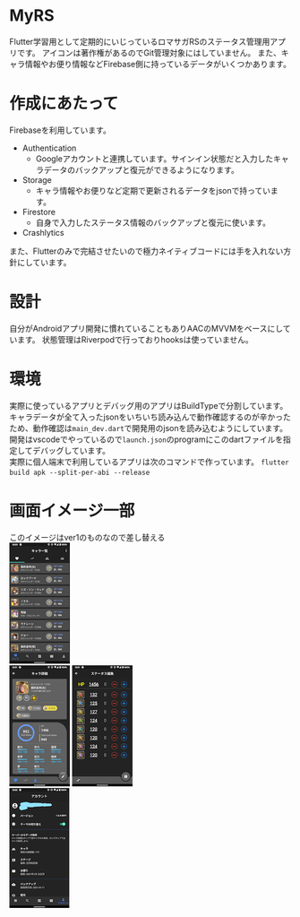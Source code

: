 # MyRS
Flutter学習用として定期的にいじっているロマサガRSのステータス管理用アプリです。
アイコンは著作権があるのでGit管理対象にはしていません。
また、キャラ情報やお便り情報などFirebase側に持っているデータがいくつかあります。

# 作成にあたって
Firebaseを利用しています。  
  - Authentication
    - Googleアカウントと連携しています。サインイン状態だと入力したキャラデータのバックアップと復元ができるようになります。
  - Storage
    - キャラ情報やお便りなど定期で更新されるデータをjsonで持っています。
  - Firestore
    - 自身で入力したステータス情報のバックアップと復元に使います。
  - Crashlytics

また、Flutterのみで完結させたいので極力ネイティブコードには手を入れない方針にしています。

# 設計
自分がAndroidアプリ開発に慣れていることもありAACのMVVMをベースにしています。
状態管理はRiverpodで行っておりhooksは使っていません。

# 環境
実際に使っているアプリとデバッグ用のアプリはBuildTypeで分割しています。  
キャラデータが全て入ったjsonをいちいち読み込んで動作確認するのが辛かったため、動作確認は`main_dev.dart`で開発用のjsonを読み込むようにしています。  
開発はvscodeでやっているので`launch.json`のprogramにこのdartファイルを指定してデバッグしています。  
実際に個人端末で利用しているアプリは次のコマンドで作っています。
`flutter build apk --split-per-abi --release`

# 画面イメージ一部
このイメージはver1のものなので差し替える  
![01](/images/01_char_list.png)  
![02](/images/02_char_detail_1.png)
![03](images/03_char_input_status.png)  
![06](images/06_account.png)
